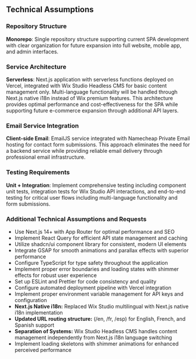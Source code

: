 ## Technical Assumptions

### Repository Structure
**Monorepo**: Single repository structure supporting current SPA development with clear organization for future expansion into full website, mobile app, and admin interfaces.

### Service Architecture
**Serverless**: Next.js application with serverless functions deployed on Vercel, integrated with Wix Studio Headless CMS for basic content management only. Multi-language functionality will be handled through Next.js native i18n instead of Wix premium features. This architecture provides optimal performance and cost-effectiveness for the SPA while supporting future e-commerce expansion through additional API layers.

### Email Service Integration
**Client-side Email**: EmailJS service integrated with Namecheap Private Email hosting for contact form submissions. This approach eliminates the need for a backend service while providing reliable email delivery through professional email infrastructure.

### Testing Requirements
**Unit + Integration**: Implement comprehensive testing including component unit tests, integration tests for Wix Studio API interactions, and end-to-end testing for critical user flows including multi-language functionality and form submissions.

### Additional Technical Assumptions and Requests
- Use Next.js 14+ with App Router for optimal performance and SEO
- Implement React Query for efficient API state management and caching
- Utilize shadcn/ui component library for consistent, modern UI elements
- Integrate GSAP for smooth animations and parallax effects with superior performance
- Configure TypeScript for type safety throughout the application
- Implement proper error boundaries and loading states with shimmer effects for robust user experience
- Set up ESLint and Prettier for code consistency and quality
- Configure automated deployment pipeline with Vercel integration
- Implement proper environment variable management for API keys and configuration
- **Next.js Native i18n:** Replaced Wix Studio multilingual with Next.js native i18n implementation
- **Updated URL routing structure:** (/en, /fr, /esp) for English, French, and Spanish support
- **Separation of Systems:** Wix Studio Headless CMS handles content management independently from Next.js i18n language switching
- Implement loading skeletons with shimmer animations for enhanced perceived performance